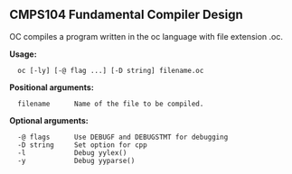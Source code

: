 ## CMPS104 Fundamental Compiler Design

OC compiles a program written in the oc language with file extension .oc.

**Usage:**
```
  oc [-ly] [-@ flag ...] [-D string] filename.oc
```

**Positional arguments:**
```
  filename		Name of the file to be compiled.
```

**Optional arguments:**
```
  -@ flags		Use DEBUGF and DEBUGSTMT for debugging
  -D string		Set option for cpp
  -l			Debug yylex()
  -y			Debug yyparse()
```
